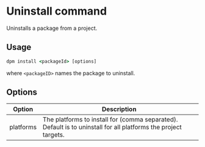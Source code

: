# Uninstall command

Uninstalls a package from a project.

## Usage

```bat
dpm install <packageId> [options]
```

where `<packageID>` names the package to uninstall.

## Options

| Option    | Description                                                                                                    |
| --------- | -------------------------------------------------------------------------------------------------------------- |
| platforms | The platforms to install for (comma separated). Default is to uninstall for all platforms the project targets. |
